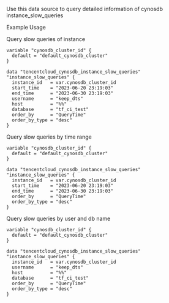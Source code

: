 Use this data source to query detailed information of cynosdb instance_slow_queries

Example Usage

Query slow queries of instance
```hcl
variable "cynosdb_cluster_id" {
  default = "default_cynosdb_cluster"
}

data "tencentcloud_cynosdb_instance_slow_queries" "instance_slow_queries" {
  instance_id   = var.cynosdb_cluster_id
  start_time    = "2023-06-20 23:19:03"
  end_time      = "2023-06-30 23:19:03"
  username      = "keep_dts"
  host          = "%%"
  database      = "tf_ci_test"
  order_by      = "QueryTime"
  order_by_type = "desc"
}
```

Query slow queries by time range
```hcl
variable "cynosdb_cluster_id" {
  default = "default_cynosdb_cluster"
}

data "tencentcloud_cynosdb_instance_slow_queries" "instance_slow_queries" {
  instance_id   = var.cynosdb_cluster_id
  start_time    = "2023-06-20 23:19:03"
  end_time      = "2023-06-30 23:19:03"
  order_by      = "QueryTime"
  order_by_type = "desc"
}
```

Query slow queries by user and db name
```hcl
variable "cynosdb_cluster_id" {
  default = "default_cynosdb_cluster"
}

data "tencentcloud_cynosdb_instance_slow_queries" "instance_slow_queries" {
  instance_id   = var.cynosdb_cluster_id
  username      = "keep_dts"
  host          = "%%"
  database      = "tf_ci_test"
  order_by      = "QueryTime"
  order_by_type = "desc"
}
```